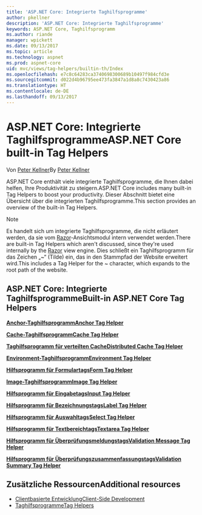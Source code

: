 ```yaml
---
title: 'ASP.NET Core: Integrierte Taghilfsprogramme'
author: pkellner
description: 'ASP.NET Core: Integrierte Taghilfsprogramme'
keywords: ASP.NET Core, Taghilfsprogramm
ms.author: riande
manager: wpickett
ms.date: 09/13/2017
ms.topic: article
ms.technology: aspnet
ms.prod: aspnet-core
uid: mvc/views/tag-helpers/builtin-th/Index
ms.openlocfilehash: e7c8c64283ca3740698300689b10497f984cfd3e
ms.sourcegitcommit: d022d4b96795ee473fa3847a1d8a8c7430423a86
ms.translationtype: HT
ms.contentlocale: de-DE
ms.lasthandoff: 09/13/2017
---
```

# <a name="aspnet-core-built-in-tag-helpers"></a><span data-ttu-id="10cf7-104">ASP.NET Core: Integrierte Taghilfsprogramme</span><span class="sxs-lookup"><span data-stu-id="10cf7-104">ASP.NET Core built-in Tag Helpers</span></span>

<span data-ttu-id="10cf7-105">Von [Peter Kellner](http://peterkellner.net)</span><span class="sxs-lookup"><span data-stu-id="10cf7-105">By [Peter Kellner](http://peterkellner.net)</span></span> 

<span data-ttu-id="10cf7-106">ASP.NET Core enthält viele integrierte Taghilfsprogramme, die Ihnen dabei helfen, Ihre Produktivität zu steigern.</span><span class="sxs-lookup"><span data-stu-id="10cf7-106">ASP.NET Core includes many built-in Tag Helpers to boost your productivity.</span></span> <span data-ttu-id="10cf7-107">Dieser Abschnitt bietet eine Übersicht über die integrierten Taghilfsprogramme.</span><span class="sxs-lookup"><span data-stu-id="10cf7-107">This section provides an overview of the built-in Tag Helpers.</span></span>

> [!NOTE]
> <span data-ttu-id="10cf7-108">Es handelt sich um integrierte Taghilfsprogramme, die nicht erläutert werden, da sie vom [Razor](xref:mvc/views/razor)-Ansichtsmodul intern verwendet werden.</span><span class="sxs-lookup"><span data-stu-id="10cf7-108">There are built-in Tag Helpers which aren't discussed, since they're used internally by the [Razor](xref:mvc/views/razor) view engine.</span></span> <span data-ttu-id="10cf7-109">Dies schließt ein Taghilfsprogramm für das Zeichen „~“ (Tilde) ein, das in den Stammpfad der Website erweitert wird.</span><span class="sxs-lookup"><span data-stu-id="10cf7-109">This includes a Tag Helper for the ~ character, which expands to the root path of the website.</span></span>

## <a name="built-in-aspnet-core-tag-helpers"></a><span data-ttu-id="10cf7-110">ASP.NET Core: Integrierte Taghilfsprogramme</span><span class="sxs-lookup"><span data-stu-id="10cf7-110">Built-in ASP.NET Core Tag Helpers</span></span>

<span data-ttu-id="10cf7-111">**[Anchor-Taghilfsprogramm](xref:mvc/views/tag-helpers/builtin-th/AnchorTagHelper)**</span><span class="sxs-lookup"><span data-stu-id="10cf7-111">**[Anchor Tag Helper](xref:mvc/views/tag-helpers/builtin-th/AnchorTagHelper)**</span></span>

<span data-ttu-id="10cf7-112">**[Cache-Taghilfsprogramm](xref:mvc/views/tag-helpers/builtin-th/CacheTagHelper)**</span><span class="sxs-lookup"><span data-stu-id="10cf7-112">**[Cache Tag Helper](xref:mvc/views/tag-helpers/builtin-th/CacheTagHelper)**</span></span>

<span data-ttu-id="10cf7-113">**[Taghilfsprogramm für verteilten Cache](xref:mvc/views/tag-helpers/builtin-th/DistributedCacheTagHelper)**</span><span class="sxs-lookup"><span data-stu-id="10cf7-113">**[Distributed Cache Tag Helper](xref:mvc/views/tag-helpers/builtin-th/DistributedCacheTagHelper)**</span></span>

<span data-ttu-id="10cf7-114">**[Environment-Taghilfsprogramm](xref:mvc/views/tag-helpers/builtin-th/EnvironmentTagHelper)**</span><span class="sxs-lookup"><span data-stu-id="10cf7-114">**[Environment Tag Helper](xref:mvc/views/tag-helpers/builtin-th/EnvironmentTagHelper)**</span></span>

[comment]: **[FormActionTagHelper](xref:mvc/views/tag-helpers/builtin-th/FormActionTagHelper)**

<span data-ttu-id="10cf7-115">**[Hilfsprogramm für Formulartags](xref:mvc/views/working-with-forms#the-form-tag-helper)**</span><span class="sxs-lookup"><span data-stu-id="10cf7-115">**[Form Tag Helper](xref:mvc/views/working-with-forms#the-form-tag-helper)**</span></span>

<span data-ttu-id="10cf7-116">**[Image-Taghilfsprogramm](xref:mvc/views/tag-helpers/builtin-th/ImageTagHelper)**</span><span class="sxs-lookup"><span data-stu-id="10cf7-116">**[Image Tag Helper](xref:mvc/views/tag-helpers/builtin-th/ImageTagHelper)**</span></span>

<span data-ttu-id="10cf7-117">**[Hilfsprogramm für Eingabetags](xref:mvc/views/working-with-forms#the-input-tag-helper)**</span><span class="sxs-lookup"><span data-stu-id="10cf7-117">**[Input Tag Helper](xref:mvc/views/working-with-forms#the-input-tag-helper)**</span></span>

<span data-ttu-id="10cf7-118">**[Hilfsprogramm für Bezeichnungstags](xref:mvc/views/working-with-forms#the-label-tag-helper)**</span><span class="sxs-lookup"><span data-stu-id="10cf7-118">**[Label Tag Helper](xref:mvc/views/working-with-forms#the-label-tag-helper)**</span></span>

[comment]: **[LinkTagHelper](xref:mvc/views/tag-helpers/builtin-th/LinkTagHelper)**

[comment]: **[OptionTagHelper](xref:mvc/views/tag-helpers/builtin-th/OptionTagHelper)**

[comment]: **[ScriptTagHelper](xref:mvc/views/tag-helpers/builtin-th/ScriptTagTagHelper)**

<span data-ttu-id="10cf7-119">**[Hilfsprogramm für Auswahltags](xref:mvc/views/working-with-forms#the-select-tag-helper)**</span><span class="sxs-lookup"><span data-stu-id="10cf7-119">**[Select Tag Helper](xref:mvc/views/working-with-forms#the-select-tag-helper)**</span></span>

<span data-ttu-id="10cf7-120">**[Hilfsprogramm für Textbereichtags](xref:mvc/views/working-with-forms#the-textarea-tag-helper)**</span><span class="sxs-lookup"><span data-stu-id="10cf7-120">**[Textarea Tag Helper](xref:mvc/views/working-with-forms#the-textarea-tag-helper)**</span></span>

<span data-ttu-id="10cf7-121">**[Hilfsprogramm für Überprüfungsmeldungstags](xref:mvc/views/working-with-forms#the-validation-message-tag-helper)**</span><span class="sxs-lookup"><span data-stu-id="10cf7-121">**[Validation Message Tag Helper](xref:mvc/views/working-with-forms#the-validation-message-tag-helper)**</span></span>

<span data-ttu-id="10cf7-122">**[Hilfsprogramm für Überprüfungszusammenfassungstags](xref:mvc/views/working-with-forms#the-validation-summary-tag-helper)**</span><span class="sxs-lookup"><span data-stu-id="10cf7-122">**[Validation Summary Tag Helper](xref:mvc/views/working-with-forms#the-validation-summary-tag-helper)**</span></span>

## <a name="additional-resources"></a><span data-ttu-id="10cf7-123">Zusätzliche Ressourcen</span><span class="sxs-lookup"><span data-stu-id="10cf7-123">Additional resources</span></span>

* [<span data-ttu-id="10cf7-124">Clientbasierte Entwicklung</span><span class="sxs-lookup"><span data-stu-id="10cf7-124">Client-Side Development</span></span>](xref:client-side/index)
* [<span data-ttu-id="10cf7-125">Taghilfsprogramme</span><span class="sxs-lookup"><span data-stu-id="10cf7-125">Tag Helpers</span></span>](xref:mvc/views/tag-helpers/intro)
